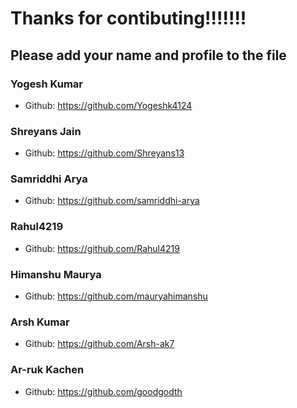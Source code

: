 # Thanks for contibuting!!!!!!!
## Please add your name and profile to the file

### Yogesh Kumar
- Github: https://github.com/Yogeshk4124

### Shreyans Jain
- Github: https://github.com/Shreyans13

###  Samriddhi Arya
 - Github: https://github.com/samriddhi-arya
 
###  Rahul4219
 - Github: https://github.com/Rahul4219
 
###  Himanshu Maurya
 - Github: https://github.com/mauryahimanshu
 
### Arsh Kumar
 - Github: https://github.com/Arsh-ak7
 
### Ar-ruk Kachen
 - Github: https://github.com/goodgodth
